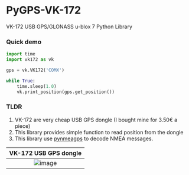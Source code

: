 # PyGPS-VK-172
VK-172 USB GPS/GLONASS u-blox 7 Python Library

### Quick demo
```python
import time
import vk172 as vk

gps = vk.VK172('COMX')

while True:
    time.sleep(1.0)
    vk.print_position(gps.get_position())
```

### TLDR
1. VK-172 are very cheap USB GPS dongle (I bought mine for 3.50€ a piece)
2. This library provides simple function to read position from the dongle
3. This library use [pynmeagps](https://github.com/semuconsulting/pynmeagps) to 
decode NMEA messages.

| VK-172 USB GPS dongle |
|:---------------------:|
| ![image](https://github.com/Cyril-Meyer/PyGPS-VK-172/assets/69190238/8f3720c8-51e8-4b47-ada9-2d7f32fe93b5) |
